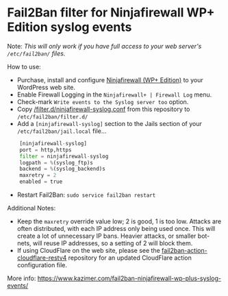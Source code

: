 Fail2Ban filter for Ninjafirewall WP+ Edition syslog events
===========================================================

Note: _This will only work if you have full access to your web server's `/etc/fail2ban/` files._

How to use:

* Purchase, install and configure [Ninjafirewall (WP+ Edition)](https://nintechnet.com/ninjafirewall/wp-edition/) to your WordPress web site.
* Enable Firewall Logging in the `Ninjafirewall+ | Firewall Log` menu.
* Check-mark `Write events to the Syslog server too` option.
* Copy [/filter.d/ninjafirewall-syslog.conf](https://github.com/wpkc/fail2ban-filter-ninjafirewall-syslog/blob/master/filter.d/ninjafirewall-syslog.conf) from this repository to `/etc/fail2ban/filter.d/`
* Add a `[ninjafirewall-syslog]` section to the Jails section of your `/etc/fail2ban/jail.local` file...
```python
	[ninjafirewall-syslog]
	port = http,https
	filter = ninjafirewall-syslog
	logpath = %(syslog_ftp)s
	backend = %(syslog_backend)s
	maxretry = 2
	enabled = true
```
* Restart Fail2Ban: `sudo service fail2ban restart`


Additional Notes:

* Keep the `maxretry` override value low; 2 is good, 1 is too low. Attacks are often distributed, with each IP address only being used once. This will create a lot of unnecessary IP bans. Heavier attacks, or smaller bot-nets, will reuse IP addresses, so a setting of 2 will block them.
* If using CloudFlare on the web site, please see the [fail2ban-action-cloudflare-restv4](https://github.com/wpkc/fail2ban-filter-ninjafirewall-wp) repository for an updated CloudFlare action configuration file.

More info: <https://www.kazimer.com/fail2ban-ninjafirewall-wp-plus-syslog-events/>

